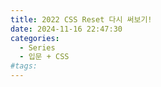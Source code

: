 ```yaml
---
title: 2022 CSS Reset 다시 써보기!
date: 2024-11-16 22:47:30
categories:
  - Series
  - 입문 + CSS
#tags:
---
```

